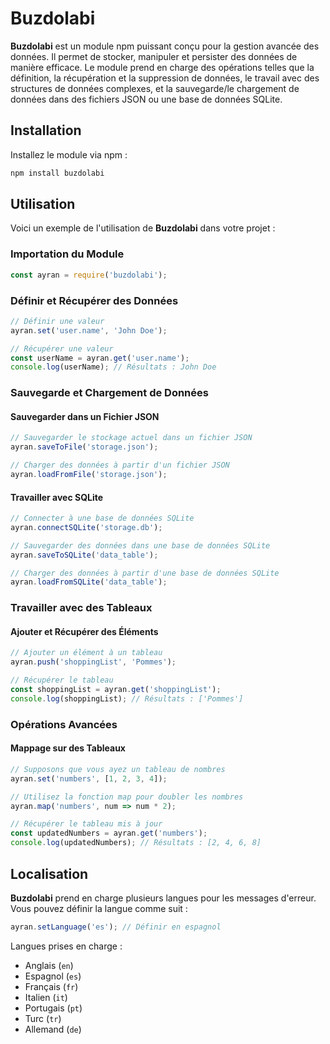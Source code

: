 # Buzdolabi

**Buzdolabi** est un module npm puissant conçu pour la gestion avancée des données. Il permet de stocker, manipuler et persister des données de manière efficace. Le module prend en charge des opérations telles que la définition, la récupération et la suppression de données, le travail avec des structures de données complexes, et la sauvegarde/le chargement de données dans des fichiers JSON ou une base de données SQLite.

## Installation

Installez le module via npm :

```bash
npm install buzdolabi
```

## Utilisation

Voici un exemple de l'utilisation de **Buzdolabi** dans votre projet :

### Importation du Module

```javascript
const ayran = require('buzdolabi');
```

### Définir et Récupérer des Données

```javascript
// Définir une valeur
ayran.set('user.name', 'John Doe');

// Récupérer une valeur
const userName = ayran.get('user.name');
console.log(userName); // Résultats : John Doe
```

### Sauvegarde et Chargement de Données

#### Sauvegarder dans un Fichier JSON

```javascript
// Sauvegarder le stockage actuel dans un fichier JSON
ayran.saveToFile('storage.json');

// Charger des données à partir d'un fichier JSON
ayran.loadFromFile('storage.json');
```

#### Travailler avec SQLite

```javascript
// Connecter à une base de données SQLite
ayran.connectSQLite('storage.db');

// Sauvegarder des données dans une base de données SQLite
ayran.saveToSQLite('data_table');

// Charger des données à partir d'une base de données SQLite
ayran.loadFromSQLite('data_table');
```

### Travailler avec des Tableaux

#### Ajouter et Récupérer des Éléments

```javascript
// Ajouter un élément à un tableau
ayran.push('shoppingList', 'Pommes');

// Récupérer le tableau
const shoppingList = ayran.get('shoppingList');
console.log(shoppingList); // Résultats : ['Pommes']
```

### Opérations Avancées

#### Mappage sur des Tableaux

```javascript
// Supposons que vous ayez un tableau de nombres
ayran.set('numbers', [1, 2, 3, 4]);

// Utilisez la fonction map pour doubler les nombres
ayran.map('numbers', num => num * 2);

// Récupérer le tableau mis à jour
const updatedNumbers = ayran.get('numbers');
console.log(updatedNumbers); // Résultats : [2, 4, 6, 8]
```

## Localisation

**Buzdolabi** prend en charge plusieurs langues pour les messages d'erreur. Vous pouvez définir la langue comme suit :

```javascript
ayran.setLanguage('es'); // Définir en espagnol
```

Langues prises en charge :
- Anglais (`en`)
- Espagnol (`es`)
- Français (`fr`)
- Italien (`it`)
- Portugais (`pt`)
- Turc (`tr`)
- Allemand (`de`)